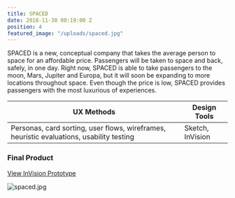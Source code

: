 ```yaml
---
title: SPACED
date: 2018-11-30 00:19:00 Z
position: 4
featured_image: "/uploads/spaced.jpg"
---
```


SPACED is a new, conceptual company that takes the average person to space for an affordable price. Passengers will be taken to space and back, safely, in one day. Right now, SPACED is able to take passengers to the moon, Mars, Jupiter and Europa, but it will soon be expanding to more locations throughout space. Even though the price is low, SPACED provides passengers with the most luxurious of experiences.

| UX Methods                                                        | Design Tools                 |
|-------------------------------------------------------------|------------------------------|
| Personas, card sorting, user flows, wireframes, heuristic evaluations, usability testing | Sketch, InVision       |


### Final Product

[View InVision Prototype](https://invis.io/2MH1JPRGHKX#/295541255_Home)

![spaced.jpg](/uploads/spaced.jpg)